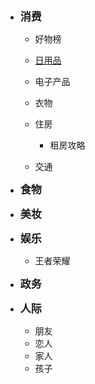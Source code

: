 - <font style="font-weight:bold;font-size:17px;">消费</font>
  - 好物榜
  - [日用品](日用品)
  - 电子产品
  - 衣物
  - 住房
    - 租房攻略

  - 交通

- <font style="font-weight:bold;font-size:17px;">食物</font>
- <font style="font-weight:bold;font-size:17px;">美妆</font>
- <font style="font-weight:bold;font-size:17px;">娱乐</font>
  - 王者荣耀

- <font style="font-weight:bold;font-size:17px;">政务</font>
- <font style="font-weight:bold;font-size:17px;">人际</font>
  - 朋友
  - 恋人
  - 家人
  - 孩子


